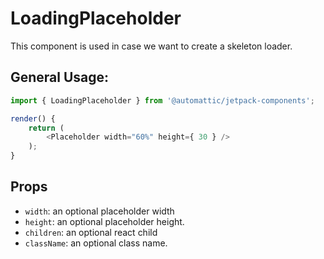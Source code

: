 LoadingPlaceholder
=========

This component is used in case we want to create a skeleton loader.

## General Usage:

```js
import { LoadingPlaceholder } from '@automattic/jetpack-components';

render() {
	return (
		<Placeholder width="60%" height={ 30 } />
	);
}
```

## Props

- `width`: an optional placeholder width
- `height`: an optional placeholder height.
- `children`: an optional react child
- `className`: an optional class name.
